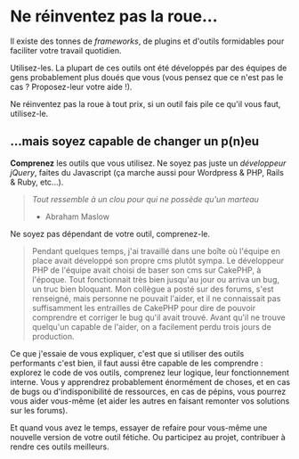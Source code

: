 # Ne réinventez pas la roue...

Il existe des tonnes de *frameworks*, de plugins et d'outils formidables pour faciliter votre travail quotidien.

Utilisez-les. La plupart de ces outils ont été développés par des équipes de gens probablement plus doués que vous (vous pensez que ce n'est pas le cas ? Proposez-leur votre aide !).

Ne réinventez pas la roue à tout prix, si un outil fais pile ce qu'il vous faut, utilisez-le.

## ...mais soyez capable de changer un p(n)eu

**Comprenez** les outils que vous utilisez.
Ne soyez pas juste un *développeur jQuery*, faites du Javascript (ça marche aussi pour Wordpress & PHP, Rails & Ruby, etc...).

> *Tout ressemble à un clou pour qui ne possède qu'un marteau*
> - Abraham Maslow

Ne soyez pas dépendant de votre outil, comprenez-le.

> Pendant quelques temps, j'ai travaillé dans une boîte où l'équipe en place avait développé son propre cms plutôt sympa.
> Le développeur PHP de l'équipe avait choisi de baser son cms sur CakePHP, à l'époque.
> Tout fonctionnait très bien jusqu'au jour ou arriva un bug, un truc bien bloquant. Mon collègue a posté sur des forums, s'est renseigné, mais personne ne pouvait l'aider, et il ne connaissait pas suffisamment les entrailles de CakePHP pour dire de pouvoir comprendre et corriger le bug qu'il avait trouvé.
> Avant qu'il ne trouve quelqu'un capable de l'aider, on a facilement perdu trois jours de production.

Ce que j'essaie de vous expliquer, c'est que si utiliser des outils performants c'est bien, il faut aussi être capable de les comprendre : explorez le code de vos outils, comprenez leur logique, leur fonctionnement interne.
Vous y apprendrez probablement énormément de choses, et en cas de bugs ou d'indisponibilité de ressources, en cas de pépins, vous pourrez vous aider vous-même (et aider les autres en faisant remonter vos solutions sur les forums).

Et quand vous avez le temps, essayer de refaire pour vous-même une nouvelle version de votre outil fétiche. Ou participez au projet, contribuer à rendre ces outils meilleurs.
